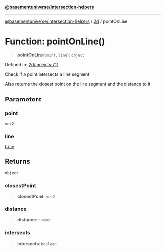 [**@basementuniverse/intersection-helpers**](../../README.md)

***

[@basementuniverse/intersection-helpers](../../README.md) / [2d](../README.md) / pointOnLine

# Function: pointOnLine()

> **pointOnLine**(`point`, `line`): `object`

Defined in: [2d/index.ts:711](https://github.com/basementuniverse/intersection-helpers/blob/39011b43f2fd5dca5c24f1c152bb983bef87ec23/src/2d/index.ts#L711)

Check if a point intersects a line segment

Also returns the closest point on the line segment and the distance to it

## Parameters

### point

`vec2`

### line

[`Line`](../types/type-aliases/Line.md)

## Returns

`object`

### closestPoint

> **closestPoint**: `vec2`

### distance

> **distance**: `number`

### intersects

> **intersects**: `boolean`
